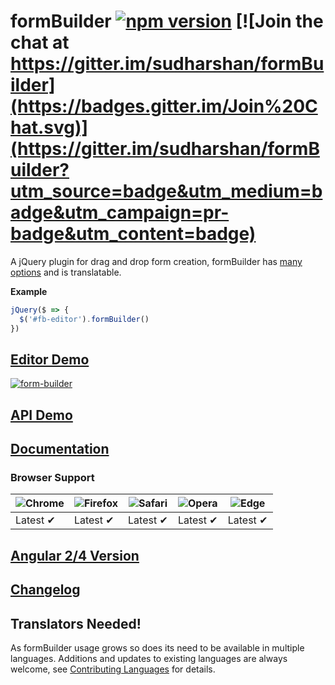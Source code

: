# formBuilder [![npm version](https://badge.fury.io/js/formBuilder.svg)](https://badge.fury.io/js/formBuilder) [![Join the chat at https://gitter.im/sudharshan/formBuilder](https://badges.gitter.im/Join%20Chat.svg)](https://gitter.im/sudharshan/formBuilder?utm_source=badge&utm_medium=badge&utm_campaign=pr-badge&utm_content=badge)

A jQuery plugin for drag and drop form creation, formBuilder has [many options](https://sudharshanformbuilder.online/docs/formBuilder/overview/) and is translatable.

**Example**

```javascript
jQuery($ => {
  $('#fb-editor').formBuilder()
})
```

## [Editor Demo](https://sudharshanformbuilder.online/)

[![form-builder](https://cloud.githubusercontent.com/assets/1457540/16901016/d415f75c-4c2e-11e6-8687-a84c9822162d.png)](https://sudharshanformbuilder.online/)

## [API Demo](https://sudharshan.github.io/formBuilder/)

## [Documentation](https://sudharshanformbuilder.online/docs)

### Browser Support

| ![Chrome](https://raw.github.com/alrra/browser-logos/master/src/chrome/chrome_48x48.png) | ![Firefox](https://raw.github.com/alrra/browser-logos/master/src/firefox/firefox_48x48.png) | ![Safari](https://raw.github.com/alrra/browser-logos/master/src/safari/safari_48x48.png) | ![Opera](https://raw.github.com/alrra/browser-logos/master/src/opera/opera_48x48.png) | ![Edge](https://raw.github.com/alrra/browser-logos/master/src/edge/edge_48x48.png) |
|------------------------------------------------------------------------------------------|---------------------------------------------------------------------------------------------|------------------------------------------------------------------------------------------|---------------------------------------------------------------------------------------|------------------------------------------------------------------------------------|
| Latest ✔                                                                                 | Latest ✔                                                                                    | Latest ✔                                                                                 | Latest ✔                                                                              | Latest ✔                                                                           |

## [Angular 2/4 Version](https://github.com/KhaledSMQ/Ng2FormBuilder)

## [Changelog](https://github.com/sudharshan/formBuilder/blob/master/CHANGELOG.md)

## Translators Needed!

As formBuilder usage grows so does its need to be available in multiple languages. Additions and updates to existing languages are always welcome, see [Contributing Languages](https://github.com/sudharshan/formBuilder-languages/blob/master/CONTRIBUTING.md) for details.
